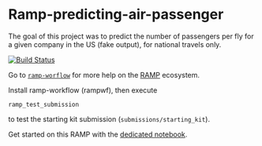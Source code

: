 # Ramp-predicting-air-passenger
The goal of this project was to predict the number of passengers per fly for a given company in the US (fake output), for national travels only.


[![Build Status](https://travis-ci.org/ramp-kits/air_passengers.svg?branch=master)](https://travis-ci.org/ramp-kits/air_passengers)

Go to [`ramp-worflow`](https://github.com/paris-saclay-cds/ramp-workflow) for more help on the [RAMP](http://ramp.r0h.eu) ecosystem.

Install ramp-workflow (rampwf), then execute

```
ramp_test_submission
```

to test the starting kit submission (`submissions/starting_kit`).

Get started on this RAMP with the [dedicated notebook](air_passengers_starting_kit.ipynb).
